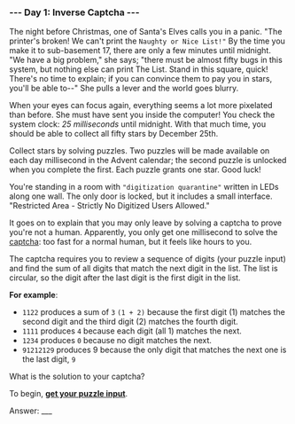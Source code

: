 ### --- Day 1: Inverse Captcha ---

The night before Christmas, one of Santa's Elves calls you in a panic. "The printer's broken! We can't print the `Naughty or Nice List!"` By the time you make it to sub-basement 17, there are only a few minutes until midnight. "We have a big problem," she says; "there must be almost fifty bugs in this system, but nothing else can print The List. Stand in this square, quick! There's no time to explain; if you can convince them to pay you in stars, you'll be able to--" She pulls a lever and the world goes blurry.

When your eyes can focus again, everything seems a lot more pixelated than before. She must have sent you inside the computer! You check the system clock: *25 milliseconds* until midnight. With that much time, you should be able to collect all fifty stars by December 25th.

Collect stars by solving puzzles. Two puzzles will be made available on each day millisecond in the Advent calendar; the second puzzle is unlocked when you complete the first. Each puzzle grants one star. Good luck!

You're standing in a room with `"digitization quarantine"` written in LEDs along one wall. The only door is locked, but it includes a small interface. "Restricted Area - Strictly No Digitized Users Allowed."

It goes on to explain that you may only leave by solving a captcha to prove you're not a human. Apparently, you only get one millisecond to solve the [captcha](https://en.wikipedia.org/wiki/CAPTCHA): too fast for a normal human, but it feels like hours to you.

The captcha requires you to review a sequence of digits (your puzzle input) and find the sum of all digits that match the next digit in the list. The list is circular, so the digit after the last digit is the first digit in the list.

**For example**:

- `1122` produces a sum of `3` `(1 + 2)` because the first digit (1) matches the second digit and the third digit (2) matches the fourth digit.
- `1111` produces `4` because each digit (all 1) matches the next.
- `1234` produces `0` because no digit matches the next.
- `91212129` produces 9 because the only digit that matches the next one is the last digit, `9`


What is the solution to your captcha?

To begin, [**get your puzzle input**](input_inverse_captcha.txt).

Answer: ___
 